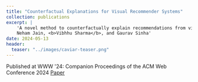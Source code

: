 ```yaml
---
title: "Counterfactual Explanations for Visual Recommender Systems"
collection: publications
excerpt: |
    'A novel method to counterfactually explain recommendations from visual recommender systems.
    Neham Jain, <b>Vibhhu Sharma</b>, and Gaurav Sinha'
date: 2024-05-13
header:
  teaser: "../images/caviar-teaser.png"
---
```

Published at WWW '24: Companion Proceedings of the ACM Web Conference 2024
[Paper](https://dl.acm.org/doi/10.1145/3589335.3651484)
